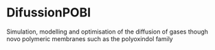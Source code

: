 # DifussionPOBI
Simulation, modelling and optimisation of the diffusion of gases though novo polymeric membranes such as the polyoxindol family
